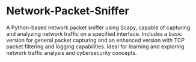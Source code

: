 # Network-Packet-Sniffer
A Python-based network packet sniffer using Scapy, capable of capturing and analyzing network traffic on a specified interface. Includes a basic version for general packet capturing and an enhanced version with TCP packet filtering and logging capabilities. Ideal for learning and exploring network traffic analysis and cybersecurity concepts.
